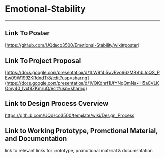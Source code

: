 # Emotional-Stability
***
## Link To Poster
[https://github.com/UQdeco3500/Emotional-Stability/wiki#poster]

## Link To Project Proposal

[https://docs.google.com/presentation/d/1LW9f4I5wvRyo66zMBxhbJoQS_PEw09W1992KRdndTr8/edit?usp=sharing](https://docs.google.com/presentation/d/1VQKdnrf1UfYNqQmNaxHI5a0VLKOmy40_Ivuf8ZKmruQ/edit?usp=sharing)
## Link to Design Process Overview
https://github.com/UQdeco3500/template/wiki/Design_Process

## Link to Working Prototype, Promotional Material, and Documentation  
link to relevant links for prototype, promotional material & documentation
